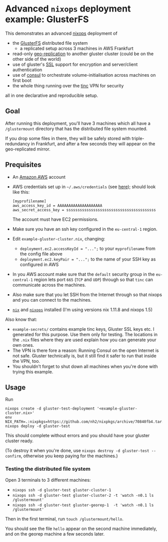 # Advanced `nixops` deployment example: **GlusterFS**

This demonstrates an advanced [nixops](https://nixos.org/nixops/) deployment of

* the [GlusterFS](https://www.gluster.org/) distributed file system
  * a replicated setup across 3 machines in AWS Frankfurt
* read-only [geo-replication](https://gluster.readthedocs.io/en/latest/Administrator%20Guide/Geo%20Replication/) to another gluster cluster (could be on the other side of the world)
* use of gluster's [SSL](https://gluster.readthedocs.io/en/latest/Administrator%20Guide/Geo%20Replication/) support for encryption and server/client authentication
* use of [consul](https://www.consul.io/) to orchestrate volume-initialisation across machines on first boot
* the whole thing running over the [tinc](http://tinc-vpn.org/) VPN for security

all in one declarative and reproducible setup.


## Goal

After running this deployment, you'll have 3 machines which all have a `/glustermount` directory that has the distributed file system mounted.

If you drop some files in there, they will be safely stored with triple-redundancy in Frankfurt, and after a few seconds they will appear on the geo-replicated mirror.


## Prequisites

* An [Amazon AWS](http://aws.amazon.com) account
* AWS credentials set up in `~/.aws/credentials` (see [here](http://docs.aws.amazon.com/cli/latest/topic/config-vars.html#the-shared-credentials-file)); should look like this:

  ```
  [myprofilename]
  aws_access_key_id = AAAAAAAAAAAAAAAAAAAA
  aws_secret_access_key = ssssssssssssssssssssssssssssssssssssssss
  ```

  The account must have EC2 permissions.
* Make sure you have an ssh key configured in the `eu-central-1` region.
* Edit `example-gluster-cluster.nix`, changing:
  * `deployment.ec2.accessKeyId = "...";` to your `myprofilename` from the config file above
  * `deployment.ec2.keyPair = "...";` to the name of your SSH key as configured in AWS
* In you AWS account make sure that the `default` security group in the `eu-central-1` region lets port `665` (`TCP` and `UDP`) through so that `tinc` can communicate across the machines.
* Also make sure that you let SSH from the Internet through so that nixops and you can connect to the machines.
* [`nix`](http://nixos.org/nix/) and [`nixops`](https://nixos.org/nixops/) installed (I'm using versions nix 1.11.8 and nixops 1.5)

Also know that:

* `example-secrets/` contains example tinc keys, Gluster SSL keys etc. I generated for this purpose. Use them only for testing. The locations in the `.nix` files where they are used explain how you can generate your own ones.
* The VPN is there fore a reason: Running Consul on the open Internet is not safe. Gluster technically is, but it still find it safer to run that inside the VPN, too.
* You shouldn't forget to shut down all machines when you're done with trying this example.


## Usage

Run

```
nixops create -d gluster-test-deployment '<example-gluster-cluster.nix>'
env NIX_PATH=.:nixpkgs=https://github.com/nh2/nixpkgs/archive/70840fb4.tar.gz nixops deploy -d gluster-test
```

This should complete without errors and you should have your gluster cluster ready.

(To destroy it when you're done, use `nixops destroy -d gluster-test --confirm`, otherwise you keep paying for the machines.)


### Testing the distributed file system

Open 3 terminals to 3 different machines:

* `nixops ssh -d gluster-test gluster-cluster-1`
* `nixops ssh -d gluster-test gluster-cluster-2 -t 'watch -n0.1 ls /glustermount'`
* `nixops ssh -d gluster-test gluster-georep-1  -t 'watch -n0.1 ls /glustermount'`

Then in the first terminal, run `touch /glustermount/hello`.

You should see the file `hello` appear on the second machine immediately, and on the georep machine a few seconds later.
